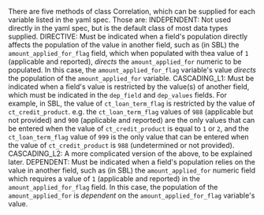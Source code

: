 There are five methods of class Correlation, which can be supplied for each variable listed in the yaml spec. Those are: 
    INDEPENDENT: Not used directly in the yaml spec, but is the default class of most data types supplied. 
    DIRECTIVE: Must be indicated when a field's population directly affects the population of the value in another field, such as (in SBL) the `amount_applied_for_flag` field, which when populated with thea value of `1` (applicable and reported), _directs_ the `amount_applied_for` numeric to be populated. In this case, the `amount_applied_for_flag` variable's value _directs_ the population of the `amount_applied_for` variable.
    CASCADING_L1: Must be indicated when a field's value is restricted by the value(s) of another field, which must be indicated in the `dep_field` and `dep_values` fields. For example, in SBL, the value of `ct_loan_term_flag` is restricted by the value of `ct_credit_product`. e.g. the `ct_loan_term_flag` values of `988` (applicable but not provided) and `900` (applicable and reported) are the only values that can be entered when the value of `ct_credit_product` is equal to `1` or `2`, and the `ct_loan_term_flag` value of `999` is the only value that can be entered when the value of `ct_credit_product` is `988` (undetermined or not provided).
    CASCADING_L2: A more complicated version of the above, to be explained later. 
    DEPENDENT: Must be indicated when a field's population relies on the value in another field, such as (in SBL) the `amount_applied_for` numeric field which requires a value of `1` (applicable and reported) in the `amount_applied_for_flag` field. In this case, the population of the `amount_applied_for` is _dependent_ on the `amount_applied_for_flag` variable's value. 
